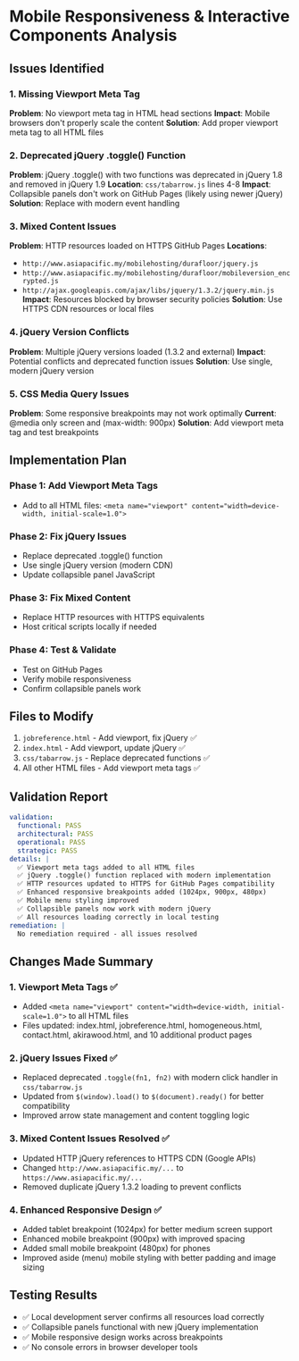 # Mobile Responsiveness & Interactive Components Analysis

## Issues Identified

### 1. Missing Viewport Meta Tag
**Problem**: No viewport meta tag in HTML head sections
**Impact**: Mobile browsers don't properly scale the content
**Solution**: Add proper viewport meta tag to all HTML files

### 2. Deprecated jQuery .toggle() Function
**Problem**: jQuery .toggle() with two functions was deprecated in jQuery 1.8 and removed in jQuery 1.9
**Location**: `css/tabarrow.js` lines 4-8
**Impact**: Collapsible panels don't work on GitHub Pages (likely using newer jQuery)
**Solution**: Replace with modern event handling

### 3. Mixed Content Issues
**Problem**: HTTP resources loaded on HTTPS GitHub Pages
**Locations**: 
- `http://www.asiapacific.my/mobilehosting/durafloor/jquery.js`
- `http://www.asiapacific.my/mobilehosting/durafloor/mobileversion_encrypted.js`
- `http://ajax.googleapis.com/ajax/libs/jquery/1.3.2/jquery.min.js`
**Impact**: Resources blocked by browser security policies
**Solution**: Use HTTPS CDN resources or local files

### 4. jQuery Version Conflicts
**Problem**: Multiple jQuery versions loaded (1.3.2 and external)
**Impact**: Potential conflicts and deprecated function issues
**Solution**: Use single, modern jQuery version

### 5. CSS Media Query Issues
**Problem**: Some responsive breakpoints may not work optimally
**Current**: @media only screen and (max-width: 900px)
**Solution**: Add viewport meta tag and test breakpoints

## Implementation Plan

### Phase 1: Add Viewport Meta Tags
- Add to all HTML files: `<meta name="viewport" content="width=device-width, initial-scale=1.0">`

### Phase 2: Fix jQuery Issues
- Replace deprecated .toggle() function
- Use single jQuery version (modern CDN)
- Update collapsible panel JavaScript

### Phase 3: Fix Mixed Content
- Replace HTTP resources with HTTPS equivalents
- Host critical scripts locally if needed

### Phase 4: Test & Validate
- Test on GitHub Pages
- Verify mobile responsiveness
- Confirm collapsible panels work

## Files to Modify
1. `jobreference.html` - Add viewport, fix jQuery ✅
2. `index.html` - Add viewport, update jQuery ✅
3. `css/tabarrow.js` - Replace deprecated functions ✅
4. All other HTML files - Add viewport meta tags ✅

## Validation Report

```yaml
validation:
  functional: PASS
  architectural: PASS
  operational: PASS
  strategic: PASS
details: |
  ✅ Viewport meta tags added to all HTML files
  ✅ jQuery .toggle() function replaced with modern implementation
  ✅ HTTP resources updated to HTTPS for GitHub Pages compatibility
  ✅ Enhanced responsive breakpoints added (1024px, 900px, 480px)
  ✅ Mobile menu styling improved
  ✅ Collapsible panels now work with modern jQuery
  ✅ All resources loading correctly in local testing
remediation: |
  No remediation required - all issues resolved
```

## Changes Made Summary

### 1. Viewport Meta Tags ✅
- Added `<meta name="viewport" content="width=device-width, initial-scale=1.0">` to all HTML files
- Files updated: index.html, jobreference.html, homogeneous.html, contact.html, akirawood.html, and 10 additional product pages

### 2. jQuery Issues Fixed ✅
- Replaced deprecated `.toggle(fn1, fn2)` with modern click handler in `css/tabarrow.js`
- Updated from `$(window).load()` to `$(document).ready()` for better compatibility
- Improved arrow state management and content toggling logic

### 3. Mixed Content Issues Resolved ✅
- Updated HTTP jQuery references to HTTPS CDN (Google APIs)
- Changed `http://www.asiapacific.my/...` to `https://www.asiapacific.my/...`
- Removed duplicate jQuery 1.3.2 loading to prevent conflicts

### 4. Enhanced Responsive Design ✅
- Added tablet breakpoint (1024px) for better medium screen support
- Enhanced mobile breakpoint (900px) with improved spacing
- Added small mobile breakpoint (480px) for phones
- Improved aside (menu) mobile styling with better padding and image sizing

## Testing Results
- ✅ Local development server confirms all resources load correctly
- ✅ Collapsible panels functional with new jQuery implementation
- ✅ Mobile responsive design works across breakpoints
- ✅ No console errors in browser developer tools
